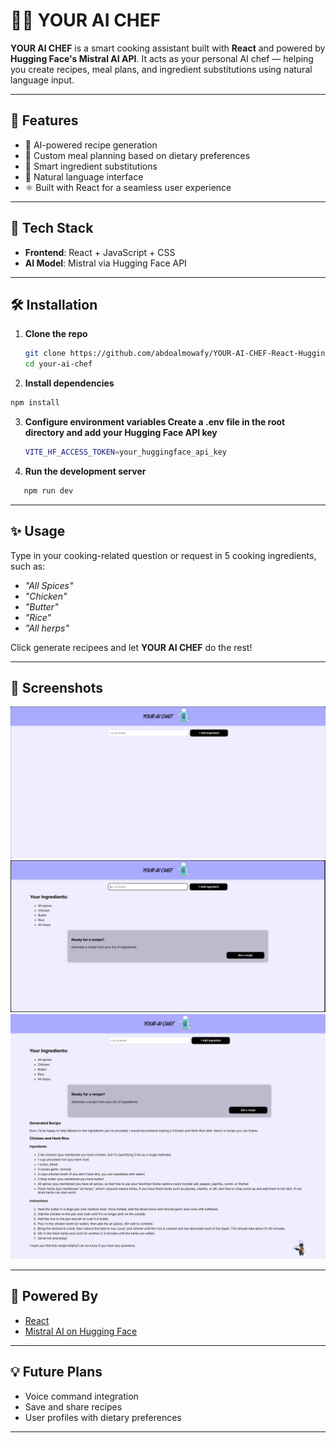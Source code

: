 # 👨‍🍳 YOUR AI CHEF

**YOUR AI CHEF** is a smart cooking assistant built with **React** and powered by **Hugging Face's Mistral AI API**. It acts as your personal AI chef — helping you create recipes, meal plans, and ingredient substitutions using natural language input.

---

## 🚀 Features

- 🧠 AI-powered recipe generation
- 🥗 Custom meal planning based on dietary preferences
- 🔄 Smart ingredient substitutions
- 💬 Natural language interface
- ⚛️ Built with React for a seamless user experience

---

## 🔧 Tech Stack

- **Frontend**: React + JavaScript + CSS
- **AI Model**: Mistral via Hugging Face API

---

## 🛠️ Installation

1. **Clone the repo**
   ```bash
   git clone https://github.com/abdoalmowafy/YOUR-AI-CHEF-React-Hugging-Face-Mistral-AI
   cd your-ai-chef
   ```

2. **Install dependencies**
```bash
npm install
```

3. **Configure environment variables Create a .env file in the root directory and add your Hugging Face API key**
   ```bash
   VITE_HF_ACCESS_TOKEN=your_huggingface_api_key
   ```

4. **Run the development server**
```bash
   npm run dev
```

---

## ✨ Usage

Type in your cooking-related question or request in 5 cooking ingredients, such as:

- *"All Spices"*
- *"Chicken"*
- *"Butter"*
- *"Rice"*
- *"All herps"*

Click generate recipees and let **YOUR AI CHEF** do the rest!

---

## 📸 Screenshots

![App Screenshot1](./public/screenshots/Screenshot1.png)
![App Screenshot2](./public/screenshots/Screenshot2.png)
![App Screenshot3](./public/screenshots/Screenshot3.jpeg)

---

## 🤖 Powered By

- [React](https://reactjs.org/)
- [Mistral AI on Hugging Face](https://huggingface.co/mistralai/Mixtral-8x7B-Instruct-v0.1)

---



## 💡 Future Plans

- Voice command integration
- Save and share recipes
- User profiles with dietary preferences

---
